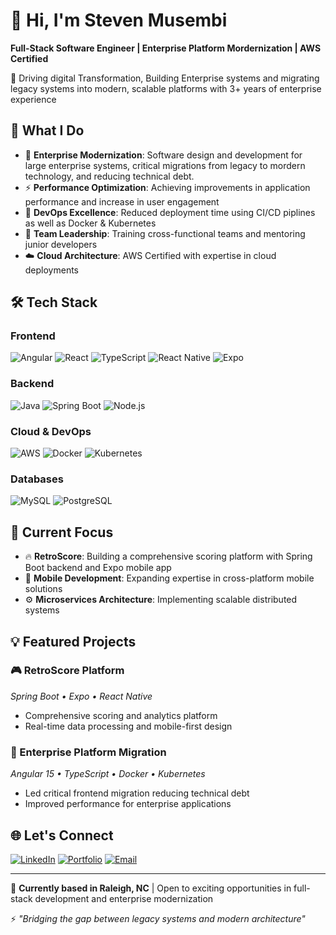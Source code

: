 # 👋 Hi, I'm Steven Musembi

**Full-Stack Software Engineer | Enterprise Platform Mordernization | AWS Certified**

🚀 Driving digital Transformation, Building Enterprise systems and migrating legacy systems into modern, scalable platforms with 3+ years of enterprise experience

## 💼 What I Do

- 🏢 **Enterprise Modernization**: Software design and development for large enterprise systems, critical migrations from legacy to mordern technology, and    reducing technical debt.
- ⚡ **Performance Optimization**: Achieving improvements in application performance and  increase in user engagement
- 🔧 **DevOps Excellence**: Reduced deployment time using CI/CD piplines as well as Docker & Kubernetes
- 👥 **Team Leadership**: Training cross-functional teams and mentoring junior developers
- ☁️ **Cloud Architecture**: AWS Certified with expertise in  cloud deployments

## 🛠️ Tech Stack

### Frontend
![Angular](https://img.shields.io/badge/Angular-DD0031?style=for-the-badge&logo=angular&logoColor=white)
![React](https://img.shields.io/badge/React-20232A?style=for-the-badge&logo=react&logoColor=61DAFB)
![TypeScript](https://img.shields.io/badge/TypeScript-007ACC?style=for-the-badge&logo=typescript&logoColor=white)
![React Native](https://img.shields.io/badge/React_Native-20232A?style=for-the-badge&logo=react&logoColor=61DAFB)
![Expo](https://img.shields.io/badge/Expo-000020?style=for-the-badge&logo=expo&logoColor=white)


### Backend
![Java](https://img.shields.io/badge/Java-ED8B00?style=for-the-badge&logo=openjdk&logoColor=white)
![Spring Boot](https://img.shields.io/badge/Spring_Boot-6DB33F?style=for-the-badge&logo=spring-boot&logoColor=white)
![Node.js](https://img.shields.io/badge/Node.js-43853D?style=for-the-badge&logo=node.js&logoColor=white)

### Cloud & DevOps
![AWS](https://img.shields.io/badge/AWS-232F3E?style=for-the-badge&logo=amazon-aws&logoColor=white)
![Docker](https://img.shields.io/badge/Docker-2496ED?style=for-the-badge&logo=docker&logoColor=white)
![Kubernetes](https://img.shields.io/badge/Kubernetes-326CE5?style=for-the-badge&logo=kubernetes&logoColor=white)

### Databases
![MySQL](https://img.shields.io/badge/MySQL-00000F?style=for-the-badge&logo=mysql&logoColor=white)
![PostgreSQL](https://img.shields.io/badge/PostgreSQL-316192?style=for-the-badge&logo=postgresql&logoColor=white)

## 🎯 Current Focus

- 🔥 **RetroScore**: Building a comprehensive scoring platform with Spring Boot backend and Expo mobile app
- 📱 **Mobile Development**: Expanding expertise in cross-platform mobile solutions
- ⚙️ **Microservices Architecture**: Implementing scalable distributed systems

<!---
## 📊 GitHub Stats

![Steven's GitHub stats](https://github-readme-stats.vercel.app/api?username=stevomusembi&show_icons=true&theme=dark&hide_border=true)

![Top Languages](https://github-readme-stats.vercel.app/api/top-langs/?username=stevomusembi&layout=compact&theme=dark&hide_border=true)


## 🏆 Professional Highlights

- 🎯 **Zero-downtime migrations** serving 10,000+ active users
- 📈 **30% boost** in platform conversions through UX enhancements
- ⚡ **99.5% deployment success rate** through automated CI/CD
- 🏅 **AWS Certified Cloud Practitioner**
- 📚 **Team trainer** for modern architecture patterns
--->
## 💡 Featured Projects

### 🎮 RetroScore Platform
*Spring Boot • Expo • React Native*
- Comprehensive scoring and analytics platform
- Real-time data processing and mobile-first design

### 🏢 Enterprise Platform Migration
*Angular 15 • TypeScript • Docker • Kubernetes*
- Led critical frontend migration reducing technical debt
- Improved performance for enterprise applications

## 🌐 Let's Connect

[![LinkedIn](https://img.shields.io/badge/LinkedIn-0077B5?style=for-the-badge&logo=linkedin&logoColor=white)](https://linkedin.com/in/stevenmusembi)
[![Portfolio](https://img.shields.io/badge/Portfolio-FF5722?style=for-the-badge&logo=todoist&logoColor=white)](https://stevenmusembi.com)
[![Email](https://img.shields.io/badge/Email-D14836?style=for-the-badge&logo=gmail&logoColor=white)](mailto:musembisteven@gmail.com)

---

💼 **Currently based in Raleigh, NC** | Open to exciting opportunities in full-stack development and enterprise modernization

⚡ *"Bridging the gap between legacy systems and modern architecture"*
<!---
stevomusembi/stevomusembi is a ✨ special ✨ repository because its `README.md` (this file) appears on your GitHub profile.
You can click the Preview link to take a look at your changes.
--->

